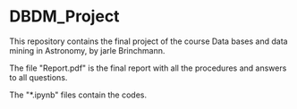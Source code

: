 # DBDM_Project

This repository contains the final project of the course Data bases and data mining in Astronomy, by jarle Brinchmann.

The file "Report.pdf" is the final report with all the procedures and answers to all questions.

The "*.ipynb" files contain the codes.


